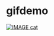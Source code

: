 gifdemo
=======

[![IMAGE cat](https://github.com/keefo/gifdemo/blob/master/cat.gif)](https://github.com/keefo/gifdemo/blob/master/cat.gif)
